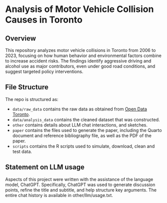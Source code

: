 # Analysis of Motor Vehicle Collision Causes in Toronto

## Overview

This repository analyzes motor vehicle collisions in Toronto from 2006 to 2023, focusing on how human behavior and environmental factors combine to increase accident risks. The findings identify aggressive driving and alcohol use as major contributors, even under good road conditions, and suggest targeted policy interventions.


## File Structure

The repo is structured as:

-   `data/raw_data` contains the raw data as obtained from [Open Data Toronto](https://open.toronto.ca/dataset/motor-vehicle-collisions-involving-killed-or-seriously-injured-persons/).
-   `data/analysis_data` contains the cleaned dataset that was constructed.
-   `other` contains details about LLM chat interactions, and sketches.
-   `paper` contains the files used to generate the paper, including the Quarto document and reference bibliography file, as well as the PDF of the paper. 
-   `scripts` contains the R scripts used to simulate, download, clean and test data.


## Statement on LLM usage

Aspects of this project were written with the assistance of the language model, ChatGPT. Specifically, ChatGPT was used to generate discussion points, refine the title and subtitle, and help structure key arguments. The entire chat history is available in other/llm/usage.txt.
